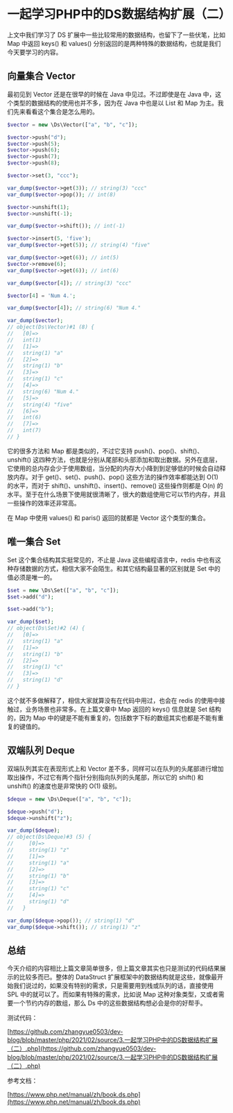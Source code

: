 # 一起学习PHP中的DS数据结构扩展（二）

上文中我们学习了 DS 扩展中一些比较常用的数据结构，也留下了一些伏笔，比如 Map 中返回  keys() 和 values() 分别返回的是两种特殊的数据结构，也就是我们今天要学习的内容。

## 向量集合 Vector

最初见到 Vector 还是在很早的时候在 Java 中见过。不过即使是在 Java 中，这个类型的数据结构的使用也并不多，因为在 Java 中也是以 List 和 Map 为主。我们先来看看这个集合是怎么用的。

```php
$vector = new \Ds\Vector(["a", "b", "c"]);

$vector->push("d");
$vector->push(5);
$vector->push(6);
$vector->push(7);
$vector->push(8);

$vector->set(3, "ccc");

var_dump($vector->get(3)); // string(3) "ccc"
var_dump($vector->pop()); // int(8)

$vector->unshift(1);
$vector->unshift(-1); 

var_dump($vector->shift()); // int(-1)

$vector->insert(5, 'five');
var_dump($vector->get(5)); // string(4) "five"

var_dump($vector->get(6)); // int(5)
$vector->remove(6);
var_dump($vector->get(6)); // int(6)

var_dump($vector[4]); // string(3) "ccc"

$vector[4] = 'Num 4.';

var_dump($vector[4]); // string(6) "Num 4."

var_dump($vector);
// object(Ds\Vector)#1 (8) {
//   [0]=>
//   int(1)
//   [1]=>
//   string(1) "a"
//   [2]=>
//   string(1) "b"
//   [3]=>
//   string(1) "c"
//   [4]=>
//   string(6) "Num 4."
//   [5]=>
//   string(4) "five"
//   [6]=>
//   int(6)
//   [7]=>
//   int(7)
// }
```

它的很多方法和 Map 都是类似的，不过它支持 push()、pop()、shift()、unshift() 这四种方法，也就是分别从尾部和头部添加和取出数据。另外在底层，它使用的总内存会少于使用数组，当分配的内存大小降到到足够低的时候会自动释放内存。对于 get()、set()、push()、pop() 这些方法的操作效率都能达到 O(1) 的水平，而对于 shift()、unshift()、insert()、remove() 这些操作则都是 O(n) 的水平。至于在什么场景下使用就很清晰了，很大的数组使用它可以节约内存，并且一些操作的效率还非常高。

在 Map 中使用 values() 和 paris() 返回的就都是 Vector 这个类型的集合。

## 唯一集合 Set

Set 这个集合结构其实挺常见的，不止是 Java 这些编程语言中，redis 中也有这种存储数据的方式，相信大家不会陌生。和其它结构最显著的区别就是 Set 中的值必须是唯一的。

```php
$set = new \Ds\Set(["a", "b", "c"]);
$set->add("d");

$set->add("b");

var_dump($set);
// object(Ds\Set)#2 (4) {
//   [0]=>
//   string(1) "a"
//   [1]=>
//   string(1) "b"
//   [2]=>
//   string(1) "c"
//   [3]=>
//   string(1) "d"
// }
```

这个就不多做解释了，相信大家就算没有在代码中用过，也会在 redis 的使用中接触过，业务场景也非常多。在上篇文章中 Map 返回的 keys() 信息就是 Set 结构的，因为 Map 中的键是不能有重复的，包括数字下标的数组其实也都是不能有重复的键值的。

## 双端队列 Deque

双端队列其实在表现形式上和 Vector 差不多，同样可以在队列的头尾部进行增加取出操作，不过它有两个指针分别指向队列的头尾部，所以它的 shift() 和 unshift() 的速度也是非常快的 O(1) 级别。

```php
$deque = new \Ds\Deque(["a", "b", "c"]);

$deque->push("d");
$deque->unshift("z");

var_dump($deque);
// object(Ds\Deque)#3 (5) {
//     [0]=>
//     string(1) "z"
//     [1]=>
//     string(1) "a"
//     [2]=>
//     string(1) "b"
//     [3]=>
//     string(1) "c"
//     [4]=>
//     string(1) "d"
//   }

var_dump($deque->pop()); // string(1) "d"
var_dump($deque->shift()); // string(1) "z"
```

## 总结

今天介绍的内容相比上篇文章简单很多，但上篇文章其实也只是测试的代码结果展示的比较多而已。整体的 DataStruct 扩展框架中的数据结构就是这些，就像最开始我们说过的，如果没有特别的需求，只是需要用到栈或队列的话，直接使用 SPL 中的就可以了。而如果有特殊的需求，比如说 Map 这种对象类型，又或者需要一个节约内存的数组，那么 Ds 中的这些数据结构想必会是你的好帮手。

测试代码：

[https://github.com/zhangyue0503/dev-blog/blob/master/php/2021/02/source/3.一起学习PHP中的DS数据结构扩展（二）.php](https://github.com/zhangyue0503/dev-blog/blob/master/php/2021/02/source/3.一起学习PHP中的DS数据结构扩展（二）.php)

参考文档：

[https://www.php.net/manual/zh/book.ds.php](https://www.php.net/manual/zh/book.ds.php)

